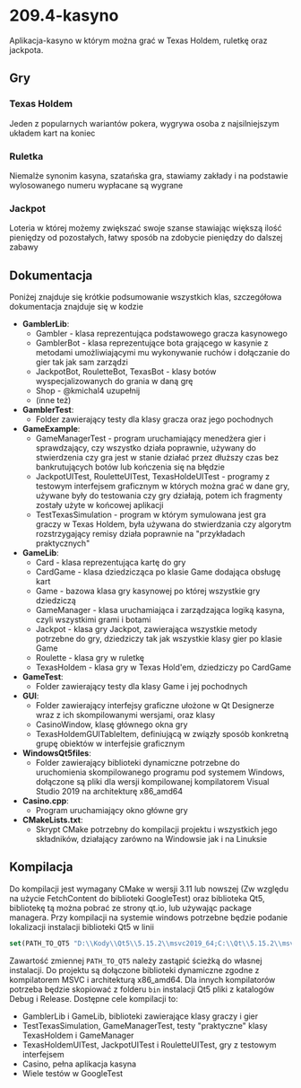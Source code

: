 # 209.4-kasyno

Aplikacja-kasyno w którym można grać w Texas Holdem, ruletkę oraz jackpota.

## Gry

### Texas Holdem

Jeden z popularnych wariantów pokera, wygrywa osoba z najsilniejszym układem kart na koniec

### Ruletka

Niemalże synonim kasyna, szatańska gra, stawiamy zakłady i na podstawie wylosowanego numeru wypłacane są wygrane

### Jackpot

Loteria w której możemy zwiększać swoje szanse stawiając większą ilość pieniędzy od pozostałych, łatwy sposób na zdobycie pieniędzy do dalszej zabawy

## Dokumentacja

Poniżej znajduje się krótkie podsumowanie wszystkich klas, szczegółowa dokumentacja znajduje się w kodzie

- **GamblerLib**:
    - Gambler - klasa reprezentująca podstawowego gracza kasynowego
    - GamblerBot - klasa reprezentujące bota grającego w kasynie z metodami umożliwiającymi mu wykonywanie ruchów i dołączanie do gier tak jak sam zarządzi
    - JackpotBot, RouletteBot, TexasBot - klasy botów wyspecjalizowanych do grania w daną grę
    - Shop - @kmichal4 uzupełnij
    - (inne też)
- **GamblerTest**:
    - Folder zawierający testy dla klasy gracza oraz jego pochodnych
- **GameExample**:
    - GameManagerTest - program uruchamiający menedżera gier i sprawdzający, czy wszystko działa poprawnie, używany do stwierdzenia czy gra jest w stanie działać przez dłuższy czas bez bankrutujących botów lub kończenia się na błędzie
    - JackpotUITest, RouletteUITest, TexasHoldeUITest - programy z testowym interfejsem graficznym w których można grać w dane gry, używane były do testowania czy gry działają, potem ich fragmenty zostały użyte w końcowej aplikacji
    - TestTexasSimulation - program w którym symulowana jest gra graczy w Texas Holdem, była używana do stwierdzania czy algorytm rozstrzygający remisy działa poprawnie na "przykładach praktycznych"
- **GameLib**:
    - Card - klasa reprezentująca kartę do gry
    - CardGame - klasa dziedzicząca po klasie Game dodająca obsługę kart
    - Game - bazowa klasa gry kasynowej po której wszystkie gry dziedziczą
    - GameManager - klasa uruchamiająca i zarządzająca logiką kasyna, czyli wszystkimi grami i botami
    - Jackpot - klasa gry Jackpot, zawierająca wszystkie metody potrzebne do gry, dziedziczy tak jak wszystkie klasy gier po klasie Game
    - Roulette - klasa gry w ruletkę
    - TexasHoldem - klasa gry w Texas Hold'em, dziedziczy po CardGame
- **GameTest**:
    - Folder zawierający testy dla klasy Game i jej pochodnych
- **GUI**:
    - Folder zawierający interfejsy graficzne ułożone w Qt Designerze wraz z ich skompilowanymi wersjami, oraz klasy
    - CasinoWindow, klasę głównego okna gry
    - TexasHoldemGUITableItem, definiującą w związły sposób konkretną grupę obiektów w interfejsie graficznym
- **WindowsQt5files**:
    - Folder zawierający biblioteki dynamiczne potrzebne do uruchomienia skompilowanego programu pod systemem Windows, dołączone są pliki dla wersji kompilowanej kompilatorem Visual Studio 2019 na architekturę x86_amd64
- **Casino.cpp**:
    - Program uruchamiający okno główne gry
- **CMakeLists.txt**:
    - Skrypt CMake potrzebny do kompilacji projektu i wszystkich jego składników, działający zarówno na Windowsie jak i na Linuksie

## Kompilacja

Do kompilacji jest wymagany CMake w wersji 3.11 lub nowszej (Zw względu na użycie FetchContent do biblioteki GoogleTest) oraz biblioteka Qt5, bibliotekę tą można pobrać ze strony qt.io, lub używając package managera. Przy kompilacji na systemie windows potrzebne będzie podanie lokalizacji instalacji biblioteki Qt5 w linii
```cmake
set(PATH_TO_QT5 "D:\\Kody\\Qt5\\5.15.2\\msvc2019_64;C:\\Qt\\5.15.2\\msvc2019_64") # path to your Qt5 directory goes here
```
Zawartość zmiennej `PATH_TO_QT5` należy zastąpić ścieżką do własnej instalacji. Do projektu są dołączone biblioteki dynamiczne zgodne z kompilatorem MSVC i architekturą x86_amd64. Dla innych kompilatorów potrzeba będzie skopiować z folderu `bin` instalacji Qt5 pliki z katalogów Debug i Release. Dostępne cele kompilacji to:
- GamblerLib i GameLib, biblioteki zawierające klasy graczy i gier
- TestTexasSimulation, GameManagerTest, testy "praktyczne" klasy TexasHoldem i GameManager
- TexasHoldemUITest, JackpotUITest i RouletteUITest, gry z testowym interfejsem
- Casino, pełna aplikacja kasyna
- Wiele testów w GoogleTest